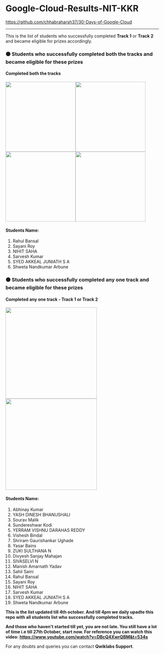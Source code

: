 # <strong>Google-Cloud-Results-NIT-KKR</strong> 
https://github.com/chhabraharsh37/30-Days-of-Google-Cloud<hr>

This is the list of students who successfully completed <strong>Track 1</strong> or <strong>Track 2</strong> and became eligible for prizes accordingly.

<h3>⚫ Students who successfully completed both the tracks and became eligible for these prizes</h3>

<h4>Completed both the tracks</h4>

<img src = "https://user-images.githubusercontent.com/60788180/134784536-7bea9267-26d0-4564-91d2-f1bdb885ebd6.png"  height="230vh"><img src = "https://user-images.githubusercontent.com/60788180/134784295-eb8a0a13-5740-4ab4-a42f-5d47c638d4de.png"  height="230vh"><img src = "https://user-images.githubusercontent.com/60788180/134784551-9819aea0-348d-472c-86ee-3b36f878da84.png"  height="230vh"><img src = "https://user-images.githubusercontent.com/60788180/134784504-7152962e-d7c7-4688-8d39-01b746e33a51.png"  height="230vh">

<h4>Students Name:</h4>

1) Rahul Bansal<br>
2) Sayani Roy<br>
3) NIHIT SAHA<br>
4) Sarvesh Kumar<br>
5) SYED AKKEAL JUNIATH S A<br>
6) Shweta Nandkumar Arbune<br>



<h3>⚫ Students who successfully completed any one track and became eligible for these prizes</h3>

<h4>Completed any one track - Track 1 or Track 2</h4>

<img src = "https://user-images.githubusercontent.com/60788180/134784295-eb8a0a13-5740-4ab4-a42f-5d47c638d4de.png"  height="300vh"><img src = "https://user-images.githubusercontent.com/60788180/134784504-7152962e-d7c7-4688-8d39-01b746e33a51.png"  height="300vh">


<h4>Students Name:</h4>

1) Abhinay Kumar<br>
2) YASH DINESH BHANUSHALI<br>
3) Sourav Malik<br>
4) Sundereshwar Kodi<br>
5) YERRAM VISHNU DARAHAS REDDY<br>
6) Vishesh Bindal<br>
7) Shriram Gaurishankar Ughade<br>
8) Yasar Bains<br>
9) ZUKI SULTHANA N<br>
10) Divyesh Sanjay Mahajan<br>
11) SIVASELVI N<br>
12) Manish Amarnath Yadav<br>
13) Sahil Saini<br>
14) Rahul Bansal<br>
15) Sayani Roy<br>
16) NIHIT SAHA<br>
17) Sarvesh Kumar<br>
18) SYED AKKEAL JUNIATH S A<br>
19) Shweta Nandkumar Arbune<br>


<strong>This is the list updated till 4th october. And till 4pm we daily upadte this repo with all students list who successfully completed tracks.</strong>

<strong>And those who haven't started till yet, you are not late. You still have a lot of time i.e till 27th October, start now. For reference you can watch this video: https://www.youtube.com/watch?v=DBcQ4XwrQBM&t=534s</strong>

For any doubts and queries you can contact <strong>Qwiklabs Support</strong>.















